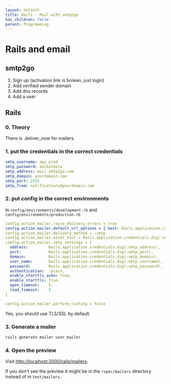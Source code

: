 ```yaml
---
layout: default
title: Rails - Mail with smtp2go
has_children: false
parent: Programming
---
```


# Rails and email

## smtp2go

1. Sign up (activation link is broken, just login)
2. Add verified sender domain
3. Add dns records
4. Add a user

## Rails

### 0. Theory

There is .deliver_now for mailers.

### 1. put the credentials in the correct credentials

```yaml
smtp_username: app_prod
smtp_password: balbalbala
smtp_address: mail.smtp2go.com
smtp_domain: yourdomain.com
smtp_port: 2525
smtp_from: notifications@yourdomain.com
```

### 2. put config in the correct environments

In `config/environments/development.rb` and `config/environments/production.rb`

```yaml
config.action_mailer.raise_delivery_errors = true
config.action_mailer.default_url_options = { host: Rails.application.credentials.dig(:smtp_domain) }
config.action_mailer.delivery_method = :smtp
config.action_mailer.asset_host = Rails.application.credentials.dig(:smtp_domain)
config.action_mailer.smtp_settings = {
  address:         Rails.application.credentials.dig(:smtp_address),
  port:            Rails.application.credentials.dig(:smtp_port),
  domain:          Rails.application.credentials.dig(:smtp_domain),
  user_name:       Rails.application.credentials.dig(:smtp_username),
  password:        Rails.application.credentials.dig(:smtp_password),
  authentication:  :plain,
  enable_starttls_auto: true,
  enable_starttls: true,
  open_timeout:    5,
  read_timeout:    5
}

config.action_mailer.perform_caching = false
```

Yes, you should use TLS/SSL by default.

### 3. Generate a mailer

```bash
rails generate mailer user_mailer
```

### 4. Open the preview

Visit [http://localhost:3000/rails/mailers](http://localhost:3000/rails/mailers).

If you don't see the preview it might be in the `rspec/mailers` directory instead of in `test/mailers`.
